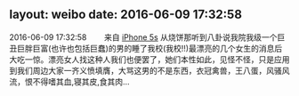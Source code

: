 layout: weibo
date: 2016-06-09 17:32:58
---
2016-06-09 17:32:58  &nbsp;&nbsp;&nbsp;&nbsp;&nbsp;&nbsp; 来自 <a href="sinaweibo://customweibosource" rel="nofollow">iPhone 5s</a>
从烧饼那听到八卦说我院我级一个巨丑巨胖巨富(也许也包括巨蠢)的男的睡了我校(我校!!)最漂亮的几个女生的消息后大吃一惊。漂亮女人找这种人我们也便罢了，她们本性如此，见怪不怪，只是应用到我们周边大家一齐义愤填膺，大骂这男的不是东西，衣冠禽兽，王八蛋，风骚风流，恨不得嗜其血,寝其皮,食其肉… ​​​
